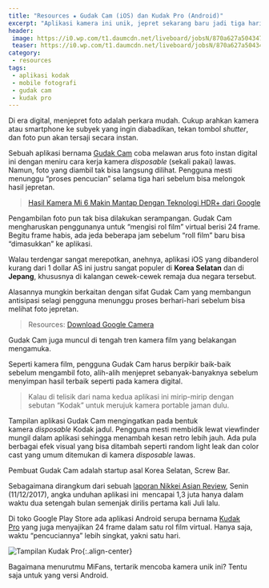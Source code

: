 ```yaml
---
title: "Resources ★ Gudak Cam (iOS) dan Kudak Pro (Android)"
excerpt: "Aplikasi kamera ini unik, jepret sekarang baru jadi tiga hari lagi. Mirip kamera `Kodak` jaman dulu."
header:
 image: https://i0.wp.com/t1.daumcdn.net/liveboard/jobsN/870a627a50434770a13efb7da038e25d.JPG?resize=600,300
 teaser: https://i0.wp.com/t1.daumcdn.net/liveboard/jobsN/870a627a50434770a13efb7da038e25d.JPG?resize=320,160
category:
 - resources
tags:
 - aplikasi kodak
 - mobile fotografi
 - gudak cam
 - kudak pro
---
```

Di era digital, menjepret foto adalah perkara mudah. Cukup arahkan kamera atau smartphone ke subyek yang ingin diabadikan, tekan tombol _shutter_, dan foto pun akan tersaji secara instan.

Sebuah aplikasi bernama [Gudak Cam](https://itunes.apple.com/us/app/gudak-cam/id1237692856?mt=8) coba melawan arus foto instan digital ini dengan meniru cara kerja kamera _disposable_ (sekali pakai) lawas. Namun, foto yang diambil tak bisa langsung dilihat. Pengguna mesti menunggu “proses pencucian” selama tiga hari sebelum bisa melongok hasil jepretan.

> [Hasil Kamera Mi 6 Makin Mantap Dengan Teknologi HDR+ dari Google](http://www.knoacc.org/2017/11/kamera-mi-6-makin-mantap-dengan-teknologi-hdr-google.html)

Pengambilan foto pun tak bisa dilakukan serampangan. Gudak Cam mengharuskan penggunanya untuk “mengisi rol film” virtual berisi 24 frame. Begitu frame habis, ada jeda beberapa jam sebelum “roll film” baru bisa “dimasukkan” ke aplikasi.

Walau terdengar sangat merepotkan, anehnya, aplikasi iOS yang dibanderol kurang dari 1 dollar AS ini justru sangat populer di **Korea Selatan** dan di **Jepang**, khususnya di kalangan cewek-cewek remaja dua negara tersebut.

Alasannya mungkin berkaitan dengan sifat Gudak Cam yang membangun antisipasi selagi pengguna menunggu proses berhari-hari sebelum bisa melihat foto jepretan.

> Resources: [Download Google Camera](https://mi.knoacc.org/download-aplikasi-google-camera-cocok-untuk-miui-xiaomi)

Gudak Cam juga muncul di tengah tren kamera film yang belakangan mengamuka.

Seperti kamera film, pengguna Gudak Cam harus berpikir baik-baik sebelum mengambil foto, alih-alih menjepret sebanyak-banyaknya sebelum menyimpan hasil terbaik seperti pada kamera digital.

> Kalau di telisik dari nama kedua aplikasi ini mirip-mirip dengan sebutan  “Kodak” untuk merujuk kamera portable jaman dulu.

Tampilan aplikasi Gudak Cam mengingatkan pada bentuk kamera _disposable_ Kodak jadul. Pengguna mesti membidik lewat viewfinder mungil dalam aplikasi sehingga menambah kesan retro lebih jauh. Ada pula berbagai efek visual yang bisa ditambah seperti random light leak dan color cast yang umum ditemukan di kamera _disposable_ lawas.

Pembuat Gudak Cam adalah startup asal Korea Selatan, Screw Bar.

Sebagaimana dirangkum dari sebuah [laporan Nikkei Asian Review](https://asia.nikkei.com/Business/Companies/Slow-camera-app-fast-becoming-a-new-sensation?page=1), Senin (11/12/2017), angka unduhan aplikasi ini  mencapai 1,3 juta hanya dalam waktu dua setengah bulan semenjak dirilis pertama kali Juli lalu.

Di toko Google Play Store ada aplikasi Android serupa bernama [Kudak Pro](https://play.google.com/store/apps/details?id=com.ginnypix.gudakpro&hl=en) yang juga menyajikan 24 frame dalam satu rol film virtual. Hanya saja, waktu “pencuciannya” lebih singkat, yakni satu hari.

![Tampilan Kudak Pro](https://mifansla.files.wordpress.com/2017/12/screenshot_20171211-16490320126708.png){:.align-center}

Bagaimana menurutmu MiFans, tertarik mencoba kamera unik ini? Tentu saja untuk yang versi Android.
